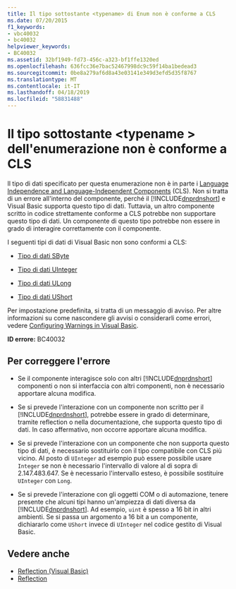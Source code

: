 ```yaml
---
title: Il tipo sottostante <typename> di Enum non è conforme a CLS
ms.date: 07/20/2015
f1_keywords:
- vbc40032
- bc40032
helpviewer_keywords:
- BC40032
ms.assetid: 32bf1949-fd73-456c-a323-bf1ffe1320ed
ms.openlocfilehash: 636fcc36e7bac52467998dc9c59f14ba1bedead3
ms.sourcegitcommit: 0be8a279af6d8a43e03141e349d3efd5d35f8767
ms.translationtype: MT
ms.contentlocale: it-IT
ms.lasthandoff: 04/18/2019
ms.locfileid: "58831488"
---
```

# <a name="underlying-type-typename-of-enum-is-not-cls-compliant"></a>Il tipo sottostante \<typename > dell'enumerazione non è conforme a CLS
Il tipo di dati specificato per questa enumerazione non è in parte i [Language Independence and Language-Independent Components](../../../standard/language-independence-and-language-independent-components.md) (CLS). Non si tratta di un errore all'interno del componente, perché il [!INCLUDE[dnprdnshort](~/includes/dnprdnshort-md.md)] e Visual Basic supporta questo tipo di dati. Tuttavia, un altro componente scritto in codice strettamente conforme a CLS potrebbe non supportare questo tipo di dati. Un componente di questo tipo potrebbe non essere in grado di interagire correttamente con il componente.  
  
 I seguenti tipi di dati di Visual Basic non sono conformi a CLS:  
  
-   [Tipo di dati SByte](../../../visual-basic/language-reference/data-types/sbyte-data-type.md)  
  
-   [Tipo di dati UInteger](../../../visual-basic/language-reference/data-types/uinteger-data-type.md)  
  
-   [Tipo di dati ULong](../../../visual-basic/language-reference/data-types/ulong-data-type.md)  
  
-   [Tipo di dati UShort](../../../visual-basic/language-reference/data-types/ushort-data-type.md)  
  
 Per impostazione predefinita, si tratta di un messaggio di avviso. Per altre informazioni su come nascondere gli avvisi o considerarli come errori, vedere [Configuring Warnings in Visual Basic](/visualstudio/ide/configuring-warnings-in-visual-basic).  
  
 **ID errore:** BC40032  
  
## <a name="to-correct-this-error"></a>Per correggere l'errore  
  
-   Se il componente interagisce solo con altri [!INCLUDE[dnprdnshort](~/includes/dnprdnshort-md.md)] componenti o non si interfaccia con altri componenti, non è necessario apportare alcuna modifica.  
  
-   Se si prevede l'interazione con un componente non scritto per il [!INCLUDE[dnprdnshort](~/includes/dnprdnshort-md.md)], potrebbe essere in grado di determinare, tramite reflection o nella documentazione, che supporta questo tipo di dati. In caso affermativo, non occorre apportare alcuna modifica.  
  
-   Se si prevede l'interazione con un componente che non supporta questo tipo di dati, è necessario sostituirlo con il tipo compatibile con CLS più vicino. Al posto di `UInteger` ad esempio può essere possibile usare `Integer` se non è necessario l'intervallo di valore al di sopra di 2.147.483.647. Se è necessario l'intervallo esteso, è possibile sostituire `UInteger` con `Long`.  
  
-   Se si prevede l'interazione con gli oggetti COM o di automazione, tenere presente che alcuni tipi hanno un'ampiezza di dati diversa da [!INCLUDE[dnprdnshort](~/includes/dnprdnshort-md.md)]. Ad esempio, `uint` è spesso a 16 bit in altri ambienti. Se si passa un argomento a 16 bit a un componente, dichiararlo come `UShort` invece di `UInteger` nel codice gestito di Visual Basic.  
  
## <a name="see-also"></a>Vedere anche

- [Reflection (Visual Basic)](../../programming-guide/concepts/reflection.md)
- [Reflection](../../../framework/reflection-and-codedom/reflection.md)
